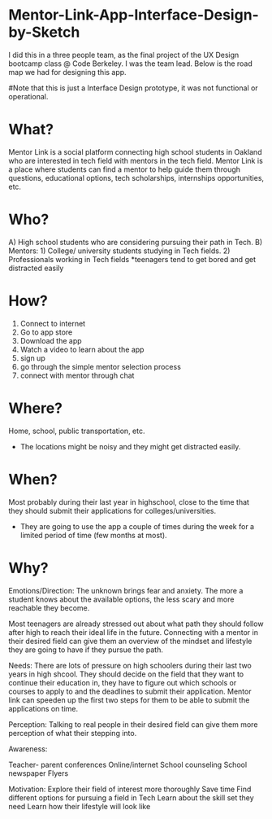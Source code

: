 # Mentor-Link-App-Interface-Design-by-Sketch
I did this in a three people team, as the final project of the UX Design bootcamp class @ Code Berkeley. I was the team lead.
Below is the road map we had for designing this app. 

#Note that this is just a Interface Design prototype, it was not functional or operational. 




# What?

Mentor Link​ is a social platform connecting high school students in Oakland who are interested in tech field with mentors in the tech field. Mentor Link is a place where students can find a mentor to help guide them through questions, educational options, tech scholarships, internships opportunities, etc.

# Who?

A) High school students who are considering pursuing their path in Tech.
B) Mentors: 1) College/ university students studying in Tech fields. 2) Professionals working in Tech fields
*teenagers tend to get bored and get distracted easily

# How?

1) Connect to internet
2) Go to app store
3) Download the app
4) Watch a video to learn about the app
5) sign up
6) go through the simple mentor selection process
7) connect with mentor through chat

# Where?

Home, school, public transportation, etc.
* The locations might be noisy and they might get distracted easily.

# When?

Most probably during their last year in highschool, close to the time that they should submit their applications for colleges/universities.
* They are going to use the app a couple of times during the week for a limited period of time     (few months at most).

# Why?

Emotions/Direction: The unknown brings fear and anxiety. The more a student knows about the available options, the less scary and more reachable they become. 

Most teenagers are already stressed out about what path they should follow after high to reach their ideal life in the future. Connecting with a mentor in their desired field can give them an overview of the mindset and lifestyle they are going to have if they pursue the path.

Needs: There are lots of pressure on high schoolers during their last two years in high shcool. They should decide on the field that they want to continue their education in, they have to figure out which schools or courses to apply to and the deadlines to submit their application. Mentor link can speeden up the first two steps for them to be able to submit the applications on time.

Perception: Talking to real people in their desired field can give them more perception of what their stepping into.

Awareness:

Teacher- parent conferences
Online/internet
School counseling
School newspaper
Flyers

Motivation:
Explore their field of interest more thoroughly
Save time
Find different options for pursuing a field in Tech
Learn about the skill set they need
Learn how their lifestyle will look like


